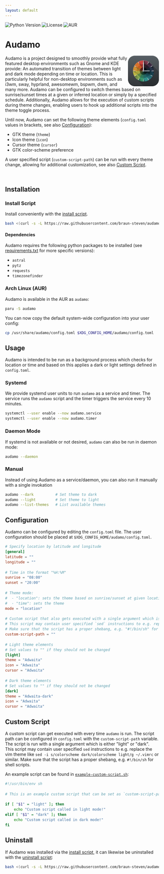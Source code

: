 ```yaml
---
layout: default
---
```


![Python Version](https://img.shields.io/badge/python-3.9%20|%203.10%20|%203.11%20|%203.12-blue)
![License](https://img.shields.io/badge/license-MIT-blue)
![AUR](https://img.shields.io/aur/version/audamo)

# Audamo
 <img align="right" src='https://raw.githubusercontent.com/braun-steven/audamo/main/docs/res/logo.png' width='20%'>

Audamo is a project designed to smoothly provide what fully featured desktop environments such as Gnome and KDE provide: An automated transition of themes between light and dark mode depending on time or location. This is particularly helpful for non-desktop environments such as i3wm, sway, hyprland, awesomewm, bspwm, dwm, and many more. Audamo can be configured to switch themes based on sunrise/sunset times at a given or inferred location or simply by a specified schedule. Additionally, Audamo allows for the execution of custom scripts during theme changes, enabling users to hook up additional scripts into the theme toggle process.

Until now, Audamo can set the following theme elements (`config.toml` values in brackets, see also [Configuration](#configuration)):

- GTK theme (`theme`)
- Icon theme (`icon`)
- Cursor theme (`cursor`)
- GTK color-scheme preference

A user specified script (`custom-script-path`) can be run with every theme change, allowing for additional customization, see also [Custom Script](#custom-script).

</br>

## Installation

### Install Script

Install conveniently with the [install script](https://raw.githubusercontent.com/braun-steven/audamo/main/install.sh).

``` bash
bash <(curl -s -L https://raw.githubusercontent.com/braun-steven/audamo/main/install.sh)
```

#### Dependencies

Audamo requires the following python packages to be installed (see [requirements.txt](https://raw.githubusercontent.com/braun-steven/audamo/main/install.sh) for more specific versions):

- `astral`
- `pytz`
- `requests`
- `timezonefinder`

### Arch Linux (AUR)

Audamo is available in the AUR as `audamo`:

```bash
paru -S audamo
```

You can now copy the default system-wide configuration into your user config:

``` bash
cp /usr/share/audamo/config.toml $XDG_CONFIG_HOME/audamo/config.toml
```

## Usage

Audamo is intended to be run as a background process which checks for location or time and based on this applies a dark or light settings defined in `config.toml`. 

### Systemd

We provide systemd user units to run `audamo` as a service and timer. The service runs the `audamo` script and the timer triggers the service every 10 minutes.

```bash
systemctl --user enable --now audamo.service
systemctl --user enable --now audamo.timer
```

### Daemon Mode

If systemd is not available or not desired, `audamo` can also be run in daemon mode:

``` bash
audamo --daemon
```

### Manual

Instead of using Audamo as a service/daemon, you can also run it manually with a single invokation

``` bash
audamo --dark          # Set theme to dark
audamo --light         # Set theme to light
audamo --list-themes   # List available themes
```

## Configuration

Audamo can be configured by editing the `config.toml` file. The user configuration should be placed at `$XDG_CONFIG_HOME/audamo/config.toml`.

``` toml
# Specify location by latitude and longitude
[general]
latitude = ""
longitude = ""

# Time in the format "%H:%M"
sunrise = "08:00"
sunset = "20:00"

# Theme mode:
#  - "location": sets the theme based on sunrise/sunset at given location
#  - "time": sets the theme
mode = "location"

# Custom script that also gets executed with a single argument which is either "light" or "dark"
# This script may contain user specified `sed` instructions to e.g. replace the vim theme like "sed -i s/colorscheme dark/colorscheme light/g ~/.vimrc" or similar
# Make sure that the script has a proper shebang, e.g. "#!/bin/sh" for shell scripts
custom-script-path = ""

# Light theme elements
# Set values to "" if they should not be changed
[light]
theme = "Adwaita"
icon = "Adwaita"
cursor = "Adwaita"

# Dark theme elements
# Set values to "" if they should not be changed
[dark]
theme = "Adwaita-dark"
icon = "Adwaita"
cursor = "Adwaita"
```

## Custom Script

A custom script can get executed with every time `audamo` is run. The script path can be configured in `config.toml` with the  `custom-script-path` variable. The script is run with a single argument which is either "light" or "dark". This script may contain user specified `sed` instructions to e.g. replace the vim theme like `sed -i s/colorscheme dark/colorscheme light/g ~/.vimrc` or similar. Make sure that the script has a proper shebang, e.g. `#!/bin/sh` for shell scripts.

An example script can be found in [`example-custom-script.sh`](example-custom-script.sh):

```bash
#!/usr/bin/env sh

# This is an example custom script that can be set as `custom-script-path` in the config file.

if [ "$1" = "light" ]; then
    echo "Custom script called in light mode!"
elif [ "$1" = "dark" ]; then
    echo "Custom script called in dark mode!"
fi
```


## Uninstall

If Audamo was installed via the [install script](https://raw.githubusercontent.com/braun-steven/audamo/main/install.sh), it can likewise be uninstalled with the [uninstall script](https://raw.githubusercontent.com/braun-steven/audamo/main/uninstall.sh):

``` bash
bash <(curl -s -L https://raw.githubusercontent.com/braun-steven/audamo/main/uninstall.sh)
```
